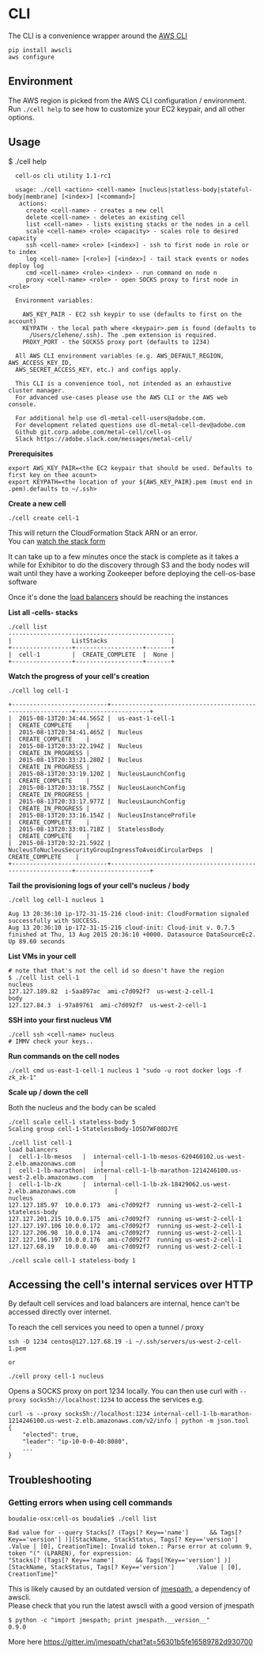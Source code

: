 # CLI
The CLI is a convenience wrapper around the [AWS CLI](http://aws.amazon.com/cli/)

    pip install awscli
    aws configure

## Environment

The AWS region is picked from the AWS CLI configuration / environment.  
Run `./cell help` to see how to customize your EC2 keypair, and all other options.  

## Usage

$ ./cell help

```
  cell-os cli utility 1.1-rc1

  usage: ./cell <action> <cell-name> [nucleus|statless-body|stateful-body|membrane] [<index>] [<command>]
   actions:
     create <cell-name> - creates a new cell
     delete <cell-name> - deletes an existing cell
     list <cell-name> - lists existing stacks or the nodes in a cell
     scale <cell-name> <role> <capacity> - scales role to desired capacity
     ssh <cell-name> <role> [<index>] - ssh to first node in role or to index
     log <cell-name> [<role>] [<index>] - tail stack events or nodes deploy log
     cmd <cell-name> <role> <index> - run command on node n
     proxy <cell-name> <role> - open SOCKS proxy to first node in <role>

  Environment variables:

    AWS_KEY_PAIR - EC2 ssh keypir to use (defaults to first on the account)
    KEYPATH - the local path where <keypair>.pem is found (defaults to
      /Users/clehene/.ssh). The .pem extension is required.
    PROXY_PORT - the SOCKS5 proxy port (defaults to 1234)

  All AWS CLI environment variables (e.g. AWS_DEFAULT_REGION, AWS_ACCESS_KEY_ID,
  AWS_SECRET_ACCESS_KEY, etc.) and configs apply.

  This CLI is a convenience tool, not intended as an exhaustive cluster manager.
  For advanced use-cases please use the AWS CLI or the AWS web console.

  For additional help use dl-metal-cell-users@adobe.com.
  For development related questions use dl-metal-cell-dev@adobe.com
  Github git.corp.adobe.com/metal-cell/cell-os
  Slack https://adobe.slack.com/messages/metal-cell/
```

**Prerequisites**

    export AWS_KEY_PAIR=<the EC2 keypair that should be used. Defaults to first key on thee acount>
    export KEYPATH=<the location of your ${AWS_KEY_PAIR}.pem (must end in .pem).defaults to ~/.ssh>

**Create a new cell**

    ./cell create cell-1

This will return the CloudFormation Stack ARN or an error.  
You can [watch the stack form](https://console.aws.amazon.com/cloudformation/home)

It can take up to a few minutes once the stack is complete as it takes a while for
Exhibitor to do the discovery through S3 and the body nodes will wait until they have
a working Zookeeper before deploying the cell-os-base software

Once it's done the [load balancers](https://us-west-2.console.aws.amazon.com/ec2/v2/home?region=us-west-2#LoadBalancers:)
should be reaching the instances


**List all -cells- stacks**

    ./cell list
    -----------------------------------------------
    |                 ListStacks                  |
    +-----------------+-------------------+-------+
    |  cell-1         |  CREATE_COMPLETE  |  None |
    +-----------------+-------------------+-------+

**Watch the progress of your cell's creation**

    ./cell log cell-1

```
+---------------------------+-----------------------------------------------------------+---------------------+
|  2015-08-13T20:34:44.565Z |  us-east-1-cell-1                                         |  CREATE_COMPLETE    |
|  2015-08-13T20:34:41.465Z |  Nucleus                                                  |  CREATE_COMPLETE    |
|  2015-08-13T20:33:22.194Z |  Nucleus                                                  |  CREATE_IN_PROGRESS |
|  2015-08-13T20:33:21.280Z |  Nucleus                                                  |  CREATE_IN_PROGRESS |
|  2015-08-13T20:33:19.120Z |  NucleusLaunchConfig                                      |  CREATE_COMPLETE    |
|  2015-08-13T20:33:18.755Z |  NucleusLaunchConfig                                      |  CREATE_IN_PROGRESS |
|  2015-08-13T20:33:17.977Z |  NucleusLaunchConfig                                      |  CREATE_IN_PROGRESS |
|  2015-08-13T20:33:16.154Z |  NucleusInstanceProfile                                   |  CREATE_COMPLETE    |
|  2015-08-13T20:33:01.718Z |  StatelessBody                                            |  CREATE_COMPLETE    |
|  2015-08-13T20:32:21.592Z |  NucleusToNucleusSecurityGroupIngressToAvoidCircularDeps  |  CREATE_COMPLETE    |
+---------------------------+-----------------------------------------------------------+---------------------+
```

**Tail the provisioning logs of your cell's nucleus / body**

    ./cell log cell-1 nucleus 1

```
Aug 13 20:36:10 ip-172-31-15-216 cloud-init: CloudFormation signaled successfully with SUCCESS.
Aug 13 20:36:10 ip-172-31-15-216 cloud-init: Cloud-init v. 0.7.5 finished at Thu, 13 Aug 2015 20:36:10 +0000. Datasource DataSourceEc2.  Up 89.60 seconds
```

**List VMs in your cell**

    # note that that's not the cell id so doesn't have the region
    $ ./cell list cell-1
    nucleus
    127.127.189.82  i-5aa897ac  ami-c7d092f7  us-west-2-cell-1
    body
    127.127.84.3  i-97a89761  ami-c7d092f7  us-west-2-cell-1

**SSH into your first nucleus VM**

    ./cell ssh <cell-name> nucleus
    # IMMV check your keys..

**Run commands on the cell nodes**

    ./cell cmd us-east-1-cell-1 nucleus 1 "sudo -u root docker logs -f zk_zk-1"

**Scale up / down the cell**

Both the nucleus and the body can be scaled

    ./cell scale cell-1 stateless-body 5
    Scaling group cell-1-StatelessBody-1OSD7WF08DJYE

    ./cell list cell-1
    load balancers
    |  cell-1-lb-mesos   |  internal-cell-1-lb-mesos-620460102.us-west-2.elb.amazonaws.com       |
    |  cell-1-lb-marathon|  internal-cell-1-lb-marathon-1214246100.us-west-2.elb.amazonaws.com   |
    |  cell-1-lb-zk      |  internal-cell-1-lb-zk-18429062.us-west-2.elb.amazonaws.com           |
    nucleus
    127.127.185.97  10.0.0.173  ami-c7d092f7  running us-west-2-cell-1
    stateless-body
    127.127.201.215 10.0.0.175  ami-c7d092f7  running us-west-2-cell-1
    127.127.197.106 10.0.0.172  ami-c7d092f7  running us-west-2-cell-1
    127.127.206.98  10.0.0.174  ami-c7d092f7  running us-west-2-cell-1
    127.127.196.197 10.0.0.176  ami-c7d092f7  running us-west-2-cell-1
    127.127.68.19   10.0.0.40   ami-c7d092f7  running us-west-2-cell-1

    ./cell scale cell-1 stateless-body 1


## Accessing the cell's internal services over HTTP

By default cell services and load balancers are internal, hence can't be accessed
directly over internet. 

To reach the cell services you need to open a tunnel / proxy 

    ssh -D 1234 centos@127.127.68.19 -i ~/.ssh/servers/us-west-2-cell-1.pem

    or

    ./cell proxy cell-1 nucleus


Opens a SOCKS proxy on port 1234 locally. You can then use curl with `--proxy socks5h://localhost:1234` to access the services e.g.

    curl -s --proxy socks5h://localhost:1234 internal-cell-1-lb-marathon-1214246100.us-west-2.elb.amazonaws.com/v2/info | python -m json.tool
    {
        "elected": true,
        "leader": "ip-10-0-0-40:8080",
        ...
    }

## Troubleshooting

### Getting errors when using cell commands

```
boudalie-osx:cell-os boudalie$ ./cell list

Bad value for --query Stacks[? (Tags[? Key=='name']      && Tags[?Key=='version'] )][StackName, StackStatus, Tags[? Key=='version']      .Value | [0], CreationTime]: Invalid token.: Parse error at column 9, token "(" (LPAREN), for expression:
"Stacks[? (Tags[? Key=='name']      && Tags[?Key=='version'] )][StackName, StackStatus, Tags[? Key=='version']      .Value | [0], CreationTime]"
```

This is likely caused by an outdated version of [jmespath](http://jmespath.org/), a dependency of awscli.  
Please check that you run the latest awscli with a good version of jmespath  

    $ python -c "import jmespath; print jmespath.__version__"
    0.9.0

More here https://gitter.im/jmespath/chat?at=56301b5fe16589782d930700

